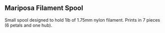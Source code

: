 Mariposa Filament Spool
-----------------------

Small spool designed to hold 1lb of 1.75mm nylon filament.  Prints in 7 pieces (6 petals and one hub).